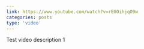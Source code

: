 ```yaml
---
link: https://www.youtube.com/watch?v=rEGOihjqO9w
categories: posts
type: 'video'
---
```

Test video description 1
